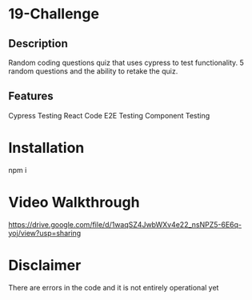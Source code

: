 # 19-Challenge

## Description
Random coding questions quiz that uses cypress to test functionality. 5 random questions and the ability to retake the quiz.

## Features
Cypress Testing
React Code
E2E Testing
Component Testing

# Installation
npm i

# Video Walkthrough
https://drive.google.com/file/d/1waqSZ4JwbWXv4e22_nsNPZ5-6E6q-yoj/view?usp=sharing 

# Disclaimer
There are errors in the code and it is not entirely operational yet
